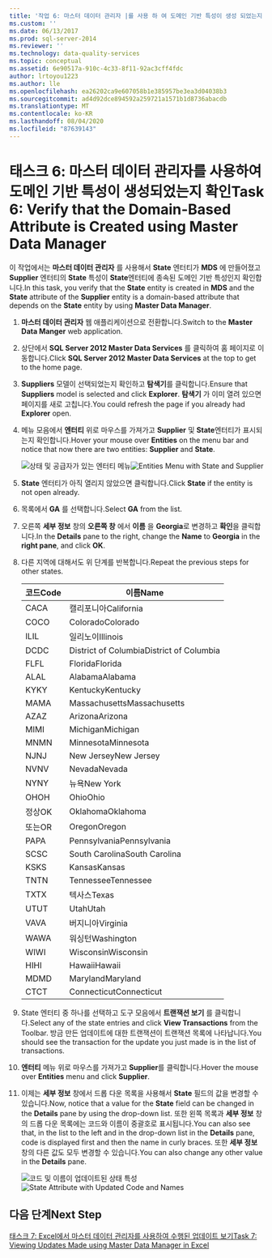 ```yaml
---
title: '작업 6: 마스터 데이터 관리자 |를 사용 하 여 도메인 기반 특성이 생성 되었는지 확인 Microsoft Docs'
ms.custom: ''
ms.date: 06/13/2017
ms.prod: sql-server-2014
ms.reviewer: ''
ms.technology: data-quality-services
ms.topic: conceptual
ms.assetid: 6e90517a-910c-4c33-8f11-92ac3cff4fdc
author: lrtoyou1223
ms.author: lle
ms.openlocfilehash: ea26202ca9e607058b1e385957be3ea3d04038b3
ms.sourcegitcommit: ad4d92dce894592a259721a1571b1d8736abacdb
ms.translationtype: MT
ms.contentlocale: ko-KR
ms.lasthandoff: 08/04/2020
ms.locfileid: "87639143"
---
```

# <a name="task-6-verify-that-the-domain-based-attribute-is-created-using-master-data-manager"></a><span data-ttu-id="6c0e4-102">태스크 6: 마스터 데이터 관리자를 사용하여 도메인 기반 특성이 생성되었는지 확인</span><span class="sxs-lookup"><span data-stu-id="6c0e4-102">Task 6: Verify that the Domain-Based Attribute is Created using Master Data Manager</span></span>
  <span data-ttu-id="6c0e4-103">이 작업에서는 **마스터 데이터 관리자** 를 사용해서 **State** 엔터티가 **MDS** 에 만들어졌고 **Supplier** 엔터티의 **State** 특성이 **State**엔터티에 종속된 도메인 기반 특성인지 확인합니다.</span><span class="sxs-lookup"><span data-stu-id="6c0e4-103">In this task, you verify that the **State** entity is created in **MDS** and the **State** attribute of the **Supplier** entity is a domain-based attribute that depends on the **State** entity by using **Master Data Manager**.</span></span>

1.  <span data-ttu-id="6c0e4-104">**마스터 데이터 관리자** 웹 애플리케이션으로 전환합니다.</span><span class="sxs-lookup"><span data-stu-id="6c0e4-104">Switch to the **Master Data Manger** web application.</span></span>

2.  <span data-ttu-id="6c0e4-105">상단에서 **SQL Server 2012 Master Data Services** 를 클릭하여 홈 페이지로 이동합니다.</span><span class="sxs-lookup"><span data-stu-id="6c0e4-105">Click **SQL Server 2012 Master Data Services** at the top to get to the home page.</span></span>

3.  <span data-ttu-id="6c0e4-106">**Suppliers** 모델이 선택되었는지 확인하고 **탐색기**를 클릭합니다.</span><span class="sxs-lookup"><span data-stu-id="6c0e4-106">Ensure that **Suppliers** model is selected and click **Explorer**.</span></span> <span data-ttu-id="6c0e4-107">**탐색기** 가 이미 열려 있으면 페이지를 새로 고칩니다.</span><span class="sxs-lookup"><span data-stu-id="6c0e4-107">You could refresh the page if you already had **Explorer** open.</span></span>

4.  <span data-ttu-id="6c0e4-108">메뉴 모음에서 **엔터티** 위로 마우스를 가져가고 **Supplier** 및 **State**엔터티가 표시되는지 확인합니다.</span><span class="sxs-lookup"><span data-stu-id="6c0e4-108">Hover your mouse over **Entities** on the menu bar and notice that now there are two entities: **Supplier** and **State**.</span></span>

     <span data-ttu-id="6c0e4-109">![상태 및 공급자가 있는 엔터티 메뉴](../../2014/tutorials/media/et-verifythatthedbaiscreatedusingmdm-01.jpg "상태 및 공급자가 있는 엔터티 메뉴")</span><span class="sxs-lookup"><span data-stu-id="6c0e4-109">![Entities Menu with State and Supplier](../../2014/tutorials/media/et-verifythatthedbaiscreatedusingmdm-01.jpg "Entities Menu with State and Supplier")</span></span>

5.  <span data-ttu-id="6c0e4-110">**State** 엔터티가 아직 열리지 않았으면 클릭합니다.</span><span class="sxs-lookup"><span data-stu-id="6c0e4-110">Click **State** if the entity is not open already.</span></span>

6.  <span data-ttu-id="6c0e4-111">목록에서 **GA** 를 선택합니다.</span><span class="sxs-lookup"><span data-stu-id="6c0e4-111">Select **GA** from the list.</span></span>

7.  <span data-ttu-id="6c0e4-112">오른쪽 **세부 정보** 창의 **오른쪽 창** 에서 **이름** 을 **Georgia**로 변경하고 **확인**을 클릭합니다.</span><span class="sxs-lookup"><span data-stu-id="6c0e4-112">In the **Details** pane to the right, change the **Name** to **Georgia** in the **right pane**, and click **OK**.</span></span>

8.  <span data-ttu-id="6c0e4-113">다른 지역에 대해서도 위 단계를 반복합니다.</span><span class="sxs-lookup"><span data-stu-id="6c0e4-113">Repeat the previous steps for other states.</span></span>

    |<span data-ttu-id="6c0e4-114">코드</span><span class="sxs-lookup"><span data-stu-id="6c0e4-114">Code</span></span>|<span data-ttu-id="6c0e4-115">이름</span><span class="sxs-lookup"><span data-stu-id="6c0e4-115">Name</span></span>|
    |----------|----------|
    |<span data-ttu-id="6c0e4-116">CA</span><span class="sxs-lookup"><span data-stu-id="6c0e4-116">CA</span></span>|<span data-ttu-id="6c0e4-117">캘리포니아</span><span class="sxs-lookup"><span data-stu-id="6c0e4-117">California</span></span>|
    |<span data-ttu-id="6c0e4-118">CO</span><span class="sxs-lookup"><span data-stu-id="6c0e4-118">CO</span></span>|<span data-ttu-id="6c0e4-119">Colorado</span><span class="sxs-lookup"><span data-stu-id="6c0e4-119">Colorado</span></span>|
    |<span data-ttu-id="6c0e4-120">IL</span><span class="sxs-lookup"><span data-stu-id="6c0e4-120">IL</span></span>|<span data-ttu-id="6c0e4-121">일리노이</span><span class="sxs-lookup"><span data-stu-id="6c0e4-121">Illinois</span></span>|
    |<span data-ttu-id="6c0e4-122">DC</span><span class="sxs-lookup"><span data-stu-id="6c0e4-122">DC</span></span>|<span data-ttu-id="6c0e4-123">District of Columbia</span><span class="sxs-lookup"><span data-stu-id="6c0e4-123">District of Columbia</span></span>|
    |<span data-ttu-id="6c0e4-124">FL</span><span class="sxs-lookup"><span data-stu-id="6c0e4-124">FL</span></span>|<span data-ttu-id="6c0e4-125">Florida</span><span class="sxs-lookup"><span data-stu-id="6c0e4-125">Florida</span></span>|
    |<span data-ttu-id="6c0e4-126">AL</span><span class="sxs-lookup"><span data-stu-id="6c0e4-126">AL</span></span>|<span data-ttu-id="6c0e4-127">Alabama</span><span class="sxs-lookup"><span data-stu-id="6c0e4-127">Alabama</span></span>|
    |<span data-ttu-id="6c0e4-128">KY</span><span class="sxs-lookup"><span data-stu-id="6c0e4-128">KY</span></span>|<span data-ttu-id="6c0e4-129">Kentucky</span><span class="sxs-lookup"><span data-stu-id="6c0e4-129">Kentucky</span></span>|
    |<span data-ttu-id="6c0e4-130">MA</span><span class="sxs-lookup"><span data-stu-id="6c0e4-130">MA</span></span>|<span data-ttu-id="6c0e4-131">Massachusetts</span><span class="sxs-lookup"><span data-stu-id="6c0e4-131">Massachusetts</span></span>|
    |<span data-ttu-id="6c0e4-132">AZ</span><span class="sxs-lookup"><span data-stu-id="6c0e4-132">AZ</span></span>|<span data-ttu-id="6c0e4-133">Arizona</span><span class="sxs-lookup"><span data-stu-id="6c0e4-133">Arizona</span></span>|
    |<span data-ttu-id="6c0e4-134">MI</span><span class="sxs-lookup"><span data-stu-id="6c0e4-134">MI</span></span>|<span data-ttu-id="6c0e4-135">Michigan</span><span class="sxs-lookup"><span data-stu-id="6c0e4-135">Michigan</span></span>|
    |<span data-ttu-id="6c0e4-136">MN</span><span class="sxs-lookup"><span data-stu-id="6c0e4-136">MN</span></span>|<span data-ttu-id="6c0e4-137">Minnesota</span><span class="sxs-lookup"><span data-stu-id="6c0e4-137">Minnesota</span></span>|
    |<span data-ttu-id="6c0e4-138">NJ</span><span class="sxs-lookup"><span data-stu-id="6c0e4-138">NJ</span></span>|<span data-ttu-id="6c0e4-139">New Jersey</span><span class="sxs-lookup"><span data-stu-id="6c0e4-139">New Jersey</span></span>|
    |<span data-ttu-id="6c0e4-140">NV</span><span class="sxs-lookup"><span data-stu-id="6c0e4-140">NV</span></span>|<span data-ttu-id="6c0e4-141">Nevada</span><span class="sxs-lookup"><span data-stu-id="6c0e4-141">Nevada</span></span>|
    |<span data-ttu-id="6c0e4-142">NY</span><span class="sxs-lookup"><span data-stu-id="6c0e4-142">NY</span></span>|<span data-ttu-id="6c0e4-143">뉴욕</span><span class="sxs-lookup"><span data-stu-id="6c0e4-143">New York</span></span>|
    |<span data-ttu-id="6c0e4-144">OH</span><span class="sxs-lookup"><span data-stu-id="6c0e4-144">OH</span></span>|<span data-ttu-id="6c0e4-145">Ohio</span><span class="sxs-lookup"><span data-stu-id="6c0e4-145">Ohio</span></span>|
    |<span data-ttu-id="6c0e4-146">정상</span><span class="sxs-lookup"><span data-stu-id="6c0e4-146">OK</span></span>|<span data-ttu-id="6c0e4-147">Oklahoma</span><span class="sxs-lookup"><span data-stu-id="6c0e4-147">Oklahoma</span></span>|
    |<span data-ttu-id="6c0e4-148">또는</span><span class="sxs-lookup"><span data-stu-id="6c0e4-148">OR</span></span>|<span data-ttu-id="6c0e4-149">Oregon</span><span class="sxs-lookup"><span data-stu-id="6c0e4-149">Oregon</span></span>|
    |<span data-ttu-id="6c0e4-150">PA</span><span class="sxs-lookup"><span data-stu-id="6c0e4-150">PA</span></span>|<span data-ttu-id="6c0e4-151">Pennsylvania</span><span class="sxs-lookup"><span data-stu-id="6c0e4-151">Pennsylvania</span></span>|
    |<span data-ttu-id="6c0e4-152">SC</span><span class="sxs-lookup"><span data-stu-id="6c0e4-152">SC</span></span>|<span data-ttu-id="6c0e4-153">South Carolina</span><span class="sxs-lookup"><span data-stu-id="6c0e4-153">South Carolina</span></span>|
    |<span data-ttu-id="6c0e4-154">KS</span><span class="sxs-lookup"><span data-stu-id="6c0e4-154">KS</span></span>|<span data-ttu-id="6c0e4-155">Kansas</span><span class="sxs-lookup"><span data-stu-id="6c0e4-155">Kansas</span></span>|
    |<span data-ttu-id="6c0e4-156">TN</span><span class="sxs-lookup"><span data-stu-id="6c0e4-156">TN</span></span>|<span data-ttu-id="6c0e4-157">Tennessee</span><span class="sxs-lookup"><span data-stu-id="6c0e4-157">Tennessee</span></span>|
    |<span data-ttu-id="6c0e4-158">TX</span><span class="sxs-lookup"><span data-stu-id="6c0e4-158">TX</span></span>|<span data-ttu-id="6c0e4-159">텍사스</span><span class="sxs-lookup"><span data-stu-id="6c0e4-159">Texas</span></span>|
    |<span data-ttu-id="6c0e4-160">UT</span><span class="sxs-lookup"><span data-stu-id="6c0e4-160">UT</span></span>|<span data-ttu-id="6c0e4-161">Utah</span><span class="sxs-lookup"><span data-stu-id="6c0e4-161">Utah</span></span>|
    |<span data-ttu-id="6c0e4-162">VA</span><span class="sxs-lookup"><span data-stu-id="6c0e4-162">VA</span></span>|<span data-ttu-id="6c0e4-163">버지니아</span><span class="sxs-lookup"><span data-stu-id="6c0e4-163">Virginia</span></span>|
    |<span data-ttu-id="6c0e4-164">WA</span><span class="sxs-lookup"><span data-stu-id="6c0e4-164">WA</span></span>|<span data-ttu-id="6c0e4-165">워싱턴</span><span class="sxs-lookup"><span data-stu-id="6c0e4-165">Washington</span></span>|
    |<span data-ttu-id="6c0e4-166">WI</span><span class="sxs-lookup"><span data-stu-id="6c0e4-166">WI</span></span>|<span data-ttu-id="6c0e4-167">Wisconsin</span><span class="sxs-lookup"><span data-stu-id="6c0e4-167">Wisconsin</span></span>|
    |<span data-ttu-id="6c0e4-168">HI</span><span class="sxs-lookup"><span data-stu-id="6c0e4-168">HI</span></span>|<span data-ttu-id="6c0e4-169">Hawaii</span><span class="sxs-lookup"><span data-stu-id="6c0e4-169">Hawaii</span></span>|
    |<span data-ttu-id="6c0e4-170">MD</span><span class="sxs-lookup"><span data-stu-id="6c0e4-170">MD</span></span>|<span data-ttu-id="6c0e4-171">Maryland</span><span class="sxs-lookup"><span data-stu-id="6c0e4-171">Maryland</span></span>|
    |<span data-ttu-id="6c0e4-172">CT</span><span class="sxs-lookup"><span data-stu-id="6c0e4-172">CT</span></span>|<span data-ttu-id="6c0e4-173">Connecticut</span><span class="sxs-lookup"><span data-stu-id="6c0e4-173">Connecticut</span></span>|

9. <span data-ttu-id="6c0e4-174">State 엔터티 중 하나를 선택하고 도구 모음에서 **트랜잭션 보기** 를 클릭합니다.</span><span class="sxs-lookup"><span data-stu-id="6c0e4-174">Select any of the state entries and click **View Transactions** from the Toolbar.</span></span> <span data-ttu-id="6c0e4-175">방금 만든 업데이트에 대한 트랜잭션이 트랜잭션 목록에 나타납니다.</span><span class="sxs-lookup"><span data-stu-id="6c0e4-175">You should see the transaction for the update you just made is in the list of transactions.</span></span>

10. <span data-ttu-id="6c0e4-176">**엔터티** 메뉴 위로 마우스를 가져가고 **Supplier**를 클릭합니다.</span><span class="sxs-lookup"><span data-stu-id="6c0e4-176">Hover the mouse over **Entities** menu and click **Supplier**.</span></span>

11. <span data-ttu-id="6c0e4-177">이제는 **세부 정보** 창에서 드롭 다운 목록을 사용해서 **State** 필드의 값을 변경할 수 있습니다.</span><span class="sxs-lookup"><span data-stu-id="6c0e4-177">Now, notice that a value for the **State** field can be changed in the **Details** pane by using the drop-down list.</span></span> <span data-ttu-id="6c0e4-178">또한 왼쪽 목록과 **세부 정보** 창의 드롭 다운 목록에는 코드와 이름이 중괄호로 표시됩니다.</span><span class="sxs-lookup"><span data-stu-id="6c0e4-178">You can also see that, in the list to the left and in the drop-down list in the **Details** pane, code is displayed first and then the name in curly braces.</span></span> <span data-ttu-id="6c0e4-179">또한 **세부 정보** 창의 다른 값도 모두 변경할 수 있습니다.</span><span class="sxs-lookup"><span data-stu-id="6c0e4-179">You can also change any other value in the **Details** pane.</span></span>

     <span data-ttu-id="6c0e4-180">![코드 및 이름이 업데이트된 상태 특성](../../2014/tutorials/media/et-verifythatthedbaiscreatedusingmdm-02.jpg "코드 및 이름이 업데이트된 상태 특성")</span><span class="sxs-lookup"><span data-stu-id="6c0e4-180">![State Attribute with Updated Code and Names](../../2014/tutorials/media/et-verifythatthedbaiscreatedusingmdm-02.jpg "State Attribute with Updated Code and Names")</span></span>

## <a name="next-step"></a><span data-ttu-id="6c0e4-181">다음 단계</span><span class="sxs-lookup"><span data-stu-id="6c0e4-181">Next Step</span></span>
 [<span data-ttu-id="6c0e4-182">태스크 7: Excel에서 마스터 데이터 관리자를 사용하여 수행된 업데이트 보기</span><span class="sxs-lookup"><span data-stu-id="6c0e4-182">Task 7: Viewing Updates Made using Master Data Manager in Excel</span></span>](../../2014/tutorials/task-7-viewing-updates-made-using-master-data-manager-in-excel.md)


